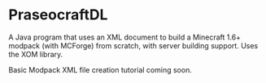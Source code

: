 PraseocraftDL
=============

A Java program that uses an XML document to build a Minecraft 1.6+ modpack (with MCForge) from scratch, with server building support.  Uses the XOM library.

Basic Modpack XML file creation tutorial coming soon.
